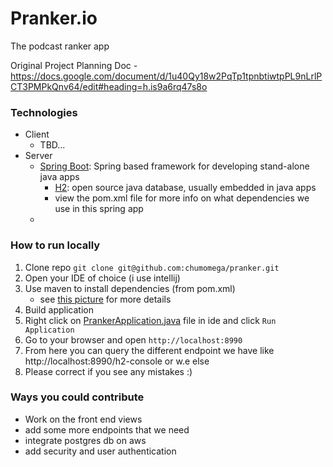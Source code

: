 # Pranker.io
The podcast ranker app

Original Project Planning Doc - https://docs.google.com/document/d/1u40Qy18w2PqTp1tpnbtiwtpPL9nLrlPCT3PMPkQnv64/edit#heading=h.is9a6rq47s8o


### Technologies
- Client
    - TBD...
- Server 
    - [Spring Boot](https://spring.io/projects/spring-boot): Spring based framework for developing stand-alone java apps
        - [H2](https://www.h2database.com/html/main.html): open source java database, usually embedded in java apps
        - view the pom.xml file for more info on what dependencies we use in this spring app
    - 

### How to run locally
1. Clone repo `git clone git@github.com:chumomega/pranker.git`
2. Open your IDE of choice (i use intellij)
3. Use maven to install dependencies (from pom.xml)
    - see [this picture](./maven-install-dependencies.png) for more details
4. Build application
5. Right click on [PrankerApplication.java](./src/main/java/com/v2/pranker/PrankerApplication.java) file in ide and click `Run Application`
6. Go to your browser and open `http://localhost:8990`
7. From here you can query the different endpoint we have like http://localhost:8990/h2-console or w.e else
8. Please correct if you see any mistakes :)


### Ways you could contribute
- Work on the front end views
- add some more endpoints that we need
- integrate postgres db on aws
- add security and user authentication



